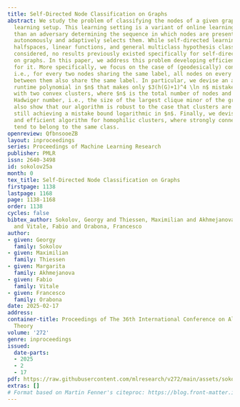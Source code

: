 ```yaml
---
title: Self-Directed Node Classification on Graphs
abstract: We study the problem of classifying the nodes of a given graph in the self-directed
  learning setup. This learning setting is a variant of online learning, where rather
  than an adversary determining the sequence in which nodes are presented, the learner
  autonomously and adaptively selects them. While self-directed learning of Euclidean
  halfspaces, linear functions, and general multiclass hypothesis classes was recently
  considered, no results previously existed specifically for self-directed node classification
  on graphs. In this paper, we address this problem developing efficient algorithms
  for it. More specifically, we focus on the case of (geodesically) convex clusters,
  i.e., for every two nodes sharing the same label, all nodes on every shortest path
  between them also share the same label. In particular, we devise an algorithm with
  runtime polynomial in $n$ that makes only $3(h(G)+1)^4 \ln n$ mistakes on graphs
  with two convex clusters, where $n$ is the total number of nodes and $h(G)$ is the
  Hadwiger number, i.e., the size of the largest clique minor of the graph $G$. We
  also show that our algorithm is robust to the case that clusters are slightly non-convex,
  still achieving a mistake bound logarithmic in $n$. Finally, we devise a simple
  and efficient algorithm for homophilic clusters, where strongly connected nodes
  tend to belong to the same class.
openreview: QfbnsooeZB
layout: inproceedings
series: Proceedings of Machine Learning Research
publisher: PMLR
issn: 2640-3498
id: sokolov25a
month: 0
tex_title: Self-Directed Node Classification on Graphs
firstpage: 1138
lastpage: 1168
page: 1138-1168
order: 1138
cycles: false
bibtex_author: Sokolov, Georgy and Thiessen, Maximilian and Akhmejanova, Margarita
  and Vitale, Fabio and Orabona, Francesco
author:
- given: Georgy
  family: Sokolov
- given: Maximilian
  family: Thiessen
- given: Margarita
  family: Akhmejanova
- given: Fabio
  family: Vitale
- given: Francesco
  family: Orabona
date: 2025-02-17
address:
container-title: Proceedings of The 36th International Conference on Algorithmic Learning
  Theory
volume: '272'
genre: inproceedings
issued:
  date-parts:
  - 2025
  - 2
  - 17
pdf: https://raw.githubusercontent.com/mlresearch/v272/main/assets/sokolov25a/sokolov25a.pdf
extras: []
# Format based on Martin Fenner's citeproc: https://blog.front-matter.io/posts/citeproc-yaml-for-bibliographies/
---
```

